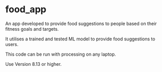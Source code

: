 # food_app

An app developed to provide food suggestions to people based on their fitness goals and targets.

It utilises a trained and tested ML model to provide food suggestions to users.

This code can be run with processing on any laptop.

Use Version 8.13 or higher.
